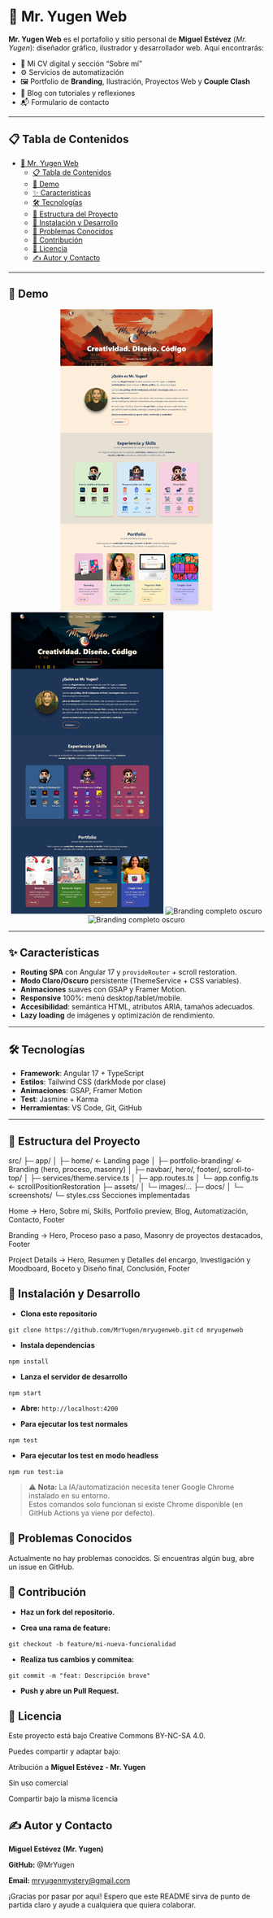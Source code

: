 # 🧩 Mr. Yugen Web

**Mr. Yugen Web** es el portafolio y sitio personal de **Miguel Estévez** (_Mr. Yugen_): diseñador gráfico, ilustrador y desarrollador web. Aquí encontrarás:

- 🎨 Mi CV digital y sección “Sobre mí”  
- ⚙️ Servicios de automatización  
- 🖼️ Portfolio de **Branding**, Ilustración, Proyectos Web y **Couple Clash**  
- 📝 Blog con tutoriales y reflexiones  
- 📬 Formulario de contacto

---

## 📋 Tabla de Contenidos

- [🧩 Mr. Yugen Web](#-mr-yugen-web)
  - [📋 Tabla de Contenidos](#-tabla-de-contenidos)
  - [🎥 Demo](#-demo)
  - [✨ Características](#-características)
  - [🛠 Tecnologías](#-tecnologías)
  - [📂 Estructura del Proyecto](#-estructura-del-proyecto)
  - [🚀 Instalación y Desarrollo](#-instalación-y-desarrollo)
  - [🔧 Problemas Conocidos](#-problemas-conocidos)
  - [🤝 Contribución](#-contribución)
  - [📄 Licencia](#-licencia)
  - [✍️ Autor y Contacto](#️-autor-y-contacto)

---

## 🎥 Demo

<p align="center">
  <img src="src/docs/screenshots/Home_mryugenweb_claro.png" alt="Home completo claro" width="300" />  
  <img src="src/docs/screenshots/Home_mryugenweb_oscuro.png" alt="Home completo oscuro" width="300" />
  <img src="src/docs/screenshots/Branding completa_mryugenweb_claro.png" alt="Branding completo oscuro" width="300" />
  <img src="src/docs/screenshots/Branding completa_mryugenweb_dark.png" alt="Branding completo oscuro" width="300" />  
</p>

---

## ✨ Características

- **Routing SPA** con Angular 17 y `provideRouter` + scroll restoration.  
- **Modo Claro/Oscuro** persistente (ThemeService + CSS variables).  
- **Animaciones** suaves con GSAP y Framer Motion.  
- **Responsive** 100%: menú desktop/tablet/mobile.  
- **Accesibilidad**: semántica HTML, atributos ARIA, tamaños adecuados.  
- **Lazy loading** de imágenes y optimización de rendimiento.

---

## 🛠 Tecnologías

- **Framework**: Angular 17 + TypeScript  
- **Estilos**: Tailwind CSS (darkMode por clase)  
- **Animaciones**: GSAP, Framer Motion  
- **Test**: Jasmine + Karma  
- **Herramientas**: VS Code, Git, GitHub  

---

## 📂 Estructura del Proyecto

src/
├─ app/
│  ├─ home/                ← Landing page
│  ├─ portfolio-branding/  ← Branding (hero, proceso, masonry)
│  ├─ navbar/, hero/, footer/, scroll-to-top/
│  ├─ services/theme.service.ts
│  ├─ app.routes.ts
│  └─ app.config.ts        ← scrollPositionRestoration
├─ assets/
│  └─ images/…
├─ docs/
│  └─ screenshots/
└─ styles.css
Secciones implementadas

Home → Hero, Sobre mí, Skills, Portfolio preview, Blog, Automatización, Contacto, Footer

Branding → Hero, Proceso paso a paso, Masonry de proyectos destacados, Footer

Project Details → Hero, Resumen y Detalles del encargo, Investigación y Moodboard, Boceto y Diseño final, Conclusión, Footer

## 🚀 Instalación y Desarrollo

- **Clona este repositorio**

`git clone https://github.com/MrYugen/mryugenweb.git`
`cd mryugenweb`

- **Instala dependencias**

`npm install`

- **Lanza el servidor de desarrollo**

`npm start`

- **Abre:**  `http://localhost:4200`

- **Para ejecutar los test normales**

`npm test`

- **Para ejecutar los test en modo headless**

`npm run test:ia`

> ⚠️ **Nota:** La IA/automatización necesita tener Google Chrome instalado en su entorno.  
> Estos comandos solo funcionan si existe Chrome disponible (en GitHub Actions ya viene por defecto).

## 🔧 Problemas Conocidos

Actualmente no hay problemas conocidos. Si encuentras algún bug, abre un issue en GitHub.

## 🤝 Contribución

- **Haz un fork del repositorio.**

- **Crea una rama de feature:**

`git checkout -b feature/mi-nueva-funcionalidad`

- **Realiza tus cambios y commitea:**

`git commit -m "feat: Descripción breve"`

- **Push y abre un Pull Request.**

## 📄 Licencia

Este proyecto está bajo Creative Commons BY-NC-SA 4.0.

Puedes compartir y adaptar bajo:

Atribución a **Miguel Estévez - Mr. Yugen**

Sin uso comercial

Compartir bajo la misma licencia

## ✍️ Autor y Contacto

**Miguel Estévez (Mr. Yugen)**

**GitHub:** @MrYugen

**Email:** [mryugenmystery@gmail.com](mailto:mryugenmystery@gmail.com)

¡Gracias por pasar por aquí! Espero que este README sirva de punto de partida claro y ayude a cualquiera que quiera colaborar.